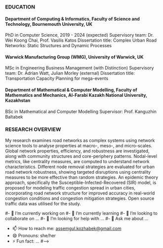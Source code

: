 ### EDUCATION
#### Department of Computing & Informatics, Faculty of Science and Technology, Bournemouth University, UK
PhD in Computer Science, 2019 - 2024 (expected)
Supervisory team: Dr. Wei Koong Chai, Prof. Vasilis Katos
Dissertation title: Complex Urban Road Networks: Static Structures and Dynamic Processes
#### Warwick Manufacturing Group (WMG), University of Warwick, UK
MSc in Engineering Business Management (with Distinction)
Supervisory team: Dr. Adrian Watt, Julian Morley (external)
Dissertation title: Transportation Capacity Planning for mega-events
#### Department of Mathematical & Computer Modelling, Faculty of Mathematics and Mechanics, Al-Farabi Kazakh National University, Kazakhstan
BSc in Mathematical and Computer Modelling
Supervisor: Prof. Kanguzhin Baltabek

### RESEARCH OVERVIEW
My research examines road networks as complex systems using network science tools to analyse properties at macro-, meso-, and micro-scales. Global network properties, efficiency, and robustness are investigated, along with community structures and core-periphery patterns. Nodal-level metrics, like centrality measures, are computed to understand network characteristics. Different node removal strategies are evaluated for urban road network robustness, showing targeted disruptions using centrality measures to be more effective than random strategies. An epidemic theory approach, specifically the Susceptible-Infected-Recovered (SIR) model, is proposed for modeling traffic congestion spread in urban cities, incorporating road network structure for improved accuracy in real-world congestion conditions and congestion mitigation strategies. Open source traffic data was utilised for the study.

#- 🔭 I’m currently working on 
#- 🌱 I’m currently learning 
#- 👯 I’m looking to collaborate on ...
#- 🤔 I’m looking for help with ...
#- 💬 Ask me about ...
- 📫 How to reach me: assemgul.kozhabek@gmail.com
- 😄 Pronouns: she/her
- ⚡ Fun fact: ...
#-->
